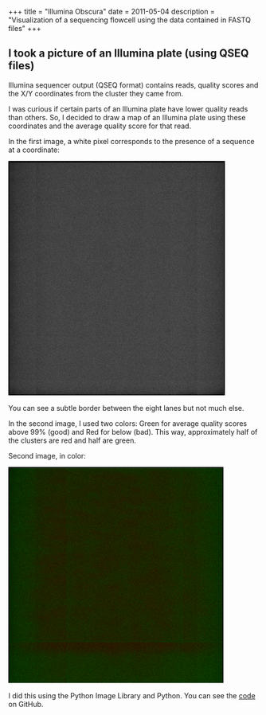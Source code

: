 +++
title = "Illumina Obscura"
date = 2011-05-04
description = "Visualization of a sequencing flowcell using the data contained in FASTQ files"
+++

## I took a picture of an Illumina plate (using QSEQ files)
 
Illumina sequencer output (QSEQ format) contains reads, quality scores and the
X/Y coordinates from the cluster they came from.

I was curious if certain parts of an Illumina plate have lower quality reads
than others. So, I decided to draw a map of an Illumina plate using these
coordinates and the average quality score for that read.

In the first image, a white pixel corresponds to the presence of a sequence at
a coordinate:

![Black and White Illumina Photograph](/images/illumina1.png "Illumina1")

You can see a subtle border between the eight lanes but not much else.

In the second image, I used two colors: Green for average quality scores above
99% (good) and Red for below (bad). This way, approximately half of the
clusters are red and half are green.

Second image, in color:

![Color Illumina Photograph](/images/illumina2.png "Illumina2")

I did this using the Python Image Library and Python.  You can see the
[code](https://gist.github.com/955875) on GitHub.
